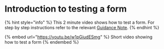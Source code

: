 # Introduction to testing a form

{% hint style="info" %}
This 2 minute video shows how to test a form.  For step by step instructions refer to the relevant [Guidance Note](../guidance-notes/survey-app/form-editor/testing-a-form.md).
{% endhint %}

{% embed url="https://youtu.be/w1pGiudESmg" %}
Short video showing how to test a form
{% endembed %}
